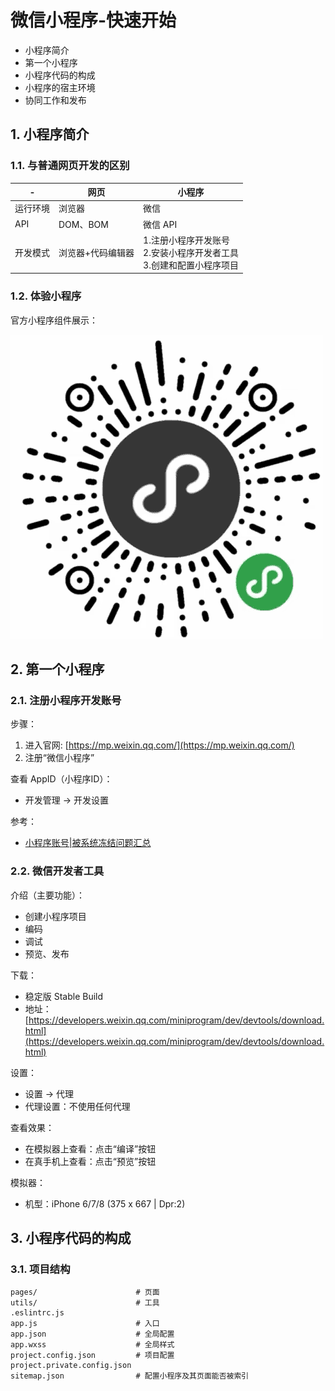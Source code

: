 # 微信小程序-快速开始

* 小程序简介
* 第一个小程序
* 小程序代码的构成
* 小程序的宿主环境
* 协同工作和发布

## 1. 小程序简介

### 1.1. 与普通网页开发的区别

| -    | 网页        | 小程序                                         |
|------|-----------|---------------------------------------------|
| 运行环境 | 浏览器       | 微信                                          |
| API  | DOM、BOM   | 微信 API                                      |
| 开发模式 | 浏览器+代码编辑器 | 1.注册小程序开发账号<br>2.安装小程序开发者工具<br>3.创建和配置小程序项目 |

### 1.2. 体验小程序

官方小程序组件展示：

![官方小程序组件展示](./images/01-wx-test.png)

## 2. 第一个小程序

### 2.1. 注册小程序开发账号

步骤：

1. 进入官网: [https://mp.weixin.qq.com/](https://mp.weixin.qq.com/)
2. 注册“微信小程序”

查看 AppID（小程序ID）： 

* 开发管理 -> 开发设置

参考：

* [小程序账号|被系统冻结问题汇总](https://zhuanlan.zhihu.com/p/613599044)

### 2.2. 微信开发者工具

介绍（主要功能）：

* 创建小程序项目
* 编码
* 调试
* 预览、发布

下载：

* 稳定版 Stable Build
* 地址： [https://developers.weixin.qq.com/miniprogram/dev/devtools/download.html](https://developers.weixin.qq.com/miniprogram/dev/devtools/download.html)

设置：

* 设置 -> 代理
* 代理设置：不使用任何代理

查看效果：

* 在模拟器上查看：点击“编译”按钮
* 在真手机上查看：点击“预览”按钮

模拟器：

* 机型：iPhone 6/7/8 (375 x 667 | Dpr:2)

## 3. 小程序代码的构成

### 3.1. 项目结构

```text
pages/                      # 页面
utils/                      # 工具
.eslintrc.js
app.js                      # 入口
app.json                    # 全局配置
app.wxss                    # 全局样式
project.config.json         # 项目配置
project.private.config.json
sitemap.json                # 配置小程序及其页面能否被索引    
```
